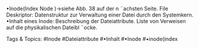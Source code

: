 •Inode(Index Node )→siehe Abb. 38 auf der n ¨achsten Seite.
File Deskriptor: Datenstruktur zur Verwaltung einer Datei durch den Systemkern.
•Inhalt eines Inode:
Beschreibung der Dateiattribute.
Liste von Verweisen auf die physikalischen Dateibl ¨ocke.

   Tags & Topics:
   #Inode
   #Dateiattribute
   #•Inhalt
   #•Inode
   #•inode(index